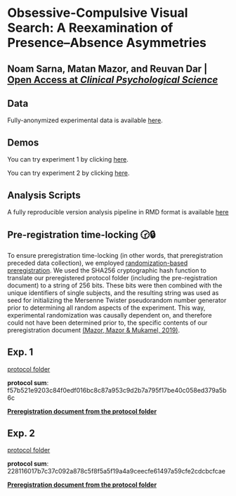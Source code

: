 # Obsessive-Compulsive Visual Search: A Reexamination of Presence–Absence Asymmetries
## Noam Sarna, Matan Mazor, and Reuvan Dar | [Open Access at *Clinical Psychological Science*](https://journals.sagepub.com/doi/10.1177/21677026241258380)


## Data 
Fully-anonymized experimental data is available [here](https://github.com/Noamsarna/ocd_visual_search/tree/main/data).

## Demos 
You can try experiment 1 by clicking [here](https://noamsarna.github.io/ocd_visual_search/experiments/demos/exp1/).

You can try experiment 2 by clicking [here](https://noamsarna.github.io/ocd_visual_search/experiments/demos/exp2/).

## Analysis Scripts
A fully reproducible version analysis pipeline in RMD format is available [here](https://github.com/Noamsarna/ocd_visual_search/blob/main/docs/OCD_VS_full.Rmd)

## Pre-registration time-locking 🕝🔒 
To ensure preregistration time-locking (in other words, that preregistration preceded data collection), we employed [randomization-based preregistration](https://medium.com/@mazormatan/cryptographic-preregistration-from-newton-to-fmri-df0968377bb2). We used the SHA256 cryptographic hash function to translate our preregistered protocol folder (including the pre-registration document) to a string of 256 bits. These bits were then combined with the unique identifiers of single subjects, and the resulting string was used as seed for initializing the Mersenne Twister pseudorandom number generator prior to determining all random aspects of the experiment. This way, experimental randomization was causally dependent on, and therefore could not have been determined prior to, the specific contents of our preregistration document [(Mazor, Mazor & Mukamel, 2019)](https://onlinelibrary.wiley.com/doi/10.1111/ejn.14278).

## Exp. 1

[protocol folder](https://github.com/Noamsarna/ocd_visual_search/blob/main/experiments/Experiment1/protocolFolder.zip)

**protocol sum**:
f57b521e9203c84f0edf016bc8c87a953c9d2b7a795f17be40c058ed379a5b6c

[**Preregistration document from the protocol folder**](https://github.com/Noamsarna/ocd_visual_search/blob/main/experiments/Experiment1/OCD_VS_PR_OSF.docx) 

## Exp. 2

[protocol folder](https://github.com/Noamsarna/ocd_visual_search/blob/main/experiments/Experiment2/protocol_folder.zip)

**protocol sum**:
228116017b7c37c092a878c5f8f5a5f19a4a9ceecfe61497a59cfe2cdcbcfcae

[**Preregistration document from the protocol folder**](https://github.com/Noamsarna/ocd_visual_search/blob/main/experiments/Experiment2/OSF_PR.docx) 

